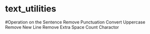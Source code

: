 # text_utilities
#Operation on the Sentence
Remove Punctuation
Convert Uppercase
Remove New Line
Remove Extra Space
Count Charactor
